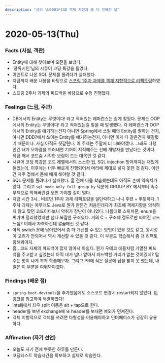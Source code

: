 ```yaml
---
description: "성의 \U0001F44D 객체 지향과 좀 더 친해진 날"
---
```


# 2020-05-13\(Thu\)



### Facts \(사실, 객관\)

* Entity에 대해 찾아보며 오전을 보냈다.
* '풍류시인'님의 시큐어 코딩 특강을 들었다.
* 이벤트로 나온 SQL 문제를 풀려다가 실패했다.
* 지금까지 배운 내용을 바탕으로 [스프링 1주차 과제를 객체 지향적으로 리팩토링](https://github.com/prac-spring/spring-week1-assignment-1/tree/humblego)하였다.
* 스프링 2주차 과제의 피드백을 바탕으로 수정 진행했다.

### Feelings \(느낌, 주관\)

* DB에서의 Entity는 무엇이다! 라고 적혀있는 레퍼런스는 쉽게 찾았다. 문제는 OOP에서의 Entity는 무엇이다! 라고 적혀있는걸 찾을 때 발생했다. 각 레퍼런스가 OOP에서의 Entity를 얘기하는건지 아니면 Spring에서 쓰일 때의 Entity를 말하는 건지, 아니면 DDD?에서 쓰이는 Entity를 얘기하는건지, 아니면 이게 다 같은건지 헷갈렸기 때문이다. 사실 아직도 헷갈린다. 이 주제는 주말에 더 파봐야겠다. 그래도 다행인건 내가 모자람을 드러내면 기꺼이 지적해주는 선배 개발자를 만났다는 것이다. 적금 깨서 코드숨 시작한 보람이 드는 대목인 것 같다.
* 시큐어 코딩 특강은 코드 레벨에서의 소소한 팁, SQL injection 방어까지는 재밌게 들었는데, 이후에는 너무 빠르게 진행되어서 머리에 제대로 넣지 못한 것 같다. 이런건 자주 접해서 몸에 배게 해야할 것 같다.
* SQL 문제를 풀려다가 실패했다. 흠 전에 나름 학습했는데도 아직도 손에 익숙치가 않다. 그리고 `sql mode only full group by` 덕분에 GROUP BY 에서부터 속수무책으로 막혀버린걸 보면 가야할 길이 멀다.
* 지금 시간 3시.. 벼르던 1주차 과제 리팩토링을 일단락하고 나니 후련 + 뿌듯하다. 1주차 과제는 아무래도 Java로 뭔가 만든건 처음인데다가 최초에 객체지향을 의식하지 않고 짰던 코드이다보니 악취가 장난이 아니었다. 나름대로 스위치문, enum을 써가며 정리했었지만 넘나 복잡한 구조였다. 거의 C + 구조체 정도로만 짜여진 코드 느낌? 이제사 자축하건데 깔끔해진 것 같다.
* 아직 switch 문에 남아있어서 좀 더 개선할 수 있는 방법이 있을 것도 같고, 동시성이 고려가 안되어서 역시 개선할 수 있을 것 같다. 이 부분도 학습해서 좀 더 리팩토링해봐야지.
* 흠.. 코드 자체의 피드백이 많지 않아서 아쉽다. 뭔가 우테코 애들처럼 가열찬 피드백을 주고받고 싶었는데 아직 내가 넘나 얕아서 피드백할 거리가 없는 것이겠지? 팁 주는 맛이 나게 쫙쫙 학습해보자. 그리고 PR에 적은 질문에 답을 받지 못 했는데, 내일은 이 부분을 여쭤봐야겠다.

### Findings \(배운 점\)

* `spring-boot-devtools`을 추가했음에도 소스코드 변경시 restart되지 않았다. [이 링크](https://www.codejava.net/frameworks/spring-boot/spring-boot-auto-restart-and-live-reload-in-intellij-idea)를 참고하여 해결하였다!
* intelij에서 좌우 split 이동은 alt + tap으로 한다.
* header를 보낸 exchange에 또 header를 보내면 예외가 던져진다.
* 객체 지향적으로 객체를 쓰려면 다형성을 이용해야하고 인터페이스가 굉장히 유용하다.

### Affimation \(자기 선언\)

* 오늘도 자기 전에 뿌듯한 하루를 만든다.
* 코딩테스트 학습시간을 확보하고 실제로 학습한다.

